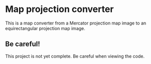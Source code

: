# Map projection converter
This is a map converter from a Mercator projection map image to an equirectangular projection map image.

## Be careful!
This project is not yet complete. Be careful when viewing the code.
